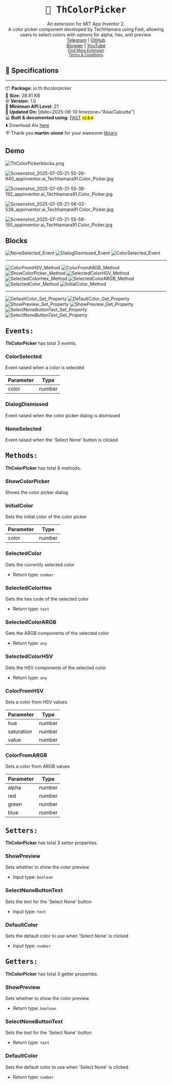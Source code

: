 <div align="center">
<h1><kbd>🧩 ThColorPicker</kbd></h1>
An extension for MIT App Inventor 2.<br>
A color picker component developed by TechHamara using Fast, allowing users to select colors with options for alpha, hex, and preview.<br><a href='https://t.me/techhamara91/' target='_blank'>Telegram</a> | <a href='https://github.com/TechHamara/' target='_blank'>GitHub</a><br><a href='https://techhamara.blogspot.com/' target='_blank'>Blogger</a> | <a href='https://m.youtube.com/c/TECHHAMARA?sub_confirmation=1' target='_blank'>YouTube</a><br><a href='https://github.com/TechHamara/Th_Free_Extensions' target='_blank'><small><u>Find More Extension</u></small></a><br><a href='https://github.com/TechHamara/Th_Extensions_List/blob/main/LICENSE.md#terms-and-conditions-for-the-extension' target='_blank'><small><u>Terms & Conditions</u></small></a>
</div>

## 📝 Specifications
* **
📦 **Package:** io.th.thcolorpicker<br>
💾 **Size:** 28.81 KB<br>
⚙️ **Version:** 1.0<br>
📱 **Minimum API Level:** 21<br>
📅 **Updated On:** [date=2025-06-10 timezone="Asia/Calcutta"]<br>
💻 **Built & documented using:** [FAST](https://community.appinventor.mit.edu/t/fast-an-efficient-way-to-build-extensions/129103?u=jewel) <small><mark>v2.8.4</mark></small><br>
⬇️ Download Aix [here](https://buymeacoffee.com/techhamara/e/428909)<br>
🪧 
Thank you **martin-stone** for your awesome [library](https://github.com/martin-stone/hsv-alpha-color-picker-android) 

## Demo 

![ThColorPickerblocks.png](https://github.com/user-attachments/assets/83b9bbbc-e7f6-4d63-8593-5e6bfe31cde9)


![Screenshot_2025-07-05-21-55-26-940_appinventor.ai_Techhamara91.Color_Picker.jpg](https://github.com/user-attachments/assets/9c0c35fb-75f7-474e-b925-9801a1bc00b2)

![Screenshot_2025-07-05-21-55-38-192_appinventor.ai_Techhamara91.Color_Picker.jpg](https://github.com/user-attachments/assets/71290bf3-8f1b-4e11-a63c-3b88461ffff0)

![Screenshot_2025-07-05-21-56-02-538_appinventor.ai_Techhamara91.Color_Picker.jpg](https://github.com/user-attachments/assets/fd0432a7-a6ff-45ad-9e13-11bc36e31ac4)

![Screenshot_2025-07-05-21-55-58-150_appinventor.ai_Techhamara91.Color_Picker.jpg](https://github.com/user-attachments/assets/4f6d96b0-5fb5-42b0-b96b-9ec45c2a146f)



## Blocks 

![NoneSelected_Event](https://github.com/user-attachments/assets/4472d9f0-18cd-4de3-a3e4-88b38a224466)
![DialogDismissed_Event](https://github.com/user-attachments/assets/61a1084d-5453-4535-a534-edd93230d71f)
![ColorSelected_Event](https://github.com/user-attachments/assets/bcc24700-081c-400f-8c94-3c42501e4ebc)

-----

![ColorFromHSV_Method](https://github.com/user-attachments/assets/eba04d7d-bfa2-41f6-b691-2e92261ef2d4)
![ColorFromARGB_Method](https://github.com/user-attachments/assets/efa098af-7210-4947-a05f-df44a67e0e56)
![ShowColorPicker_Method](https://github.com/user-attachments/assets/b1d1755f-e46b-418c-a0f6-1624fcea7f90)
![SelectedColorHSV_Method](https://github.com/user-attachments/assets/b4f29c7e-2c88-4295-a09b-30ab3c2d111e)
![SelectedColorHex_Method](https://github.com/user-attachments/assets/7da5dc12-b3a8-4395-96bc-c03c03faa591)
![SelectedColorARGB_Method](https://github.com/user-attachments/assets/7042ff60-94c3-4980-a0d4-0a8de0c60aeb)
![SelectedColor_Method](https://github.com/user-attachments/assets/54aabb51-2f5e-4b31-abbb-09b291ebba66)
![InitialColor_Method](https://github.com/user-attachments/assets/680cc607-66bf-44cc-a78d-6d7a0989e820)

-----

![DefaultColor_Set_Property](https://github.com/user-attachments/assets/d66e5811-d0d7-49f1-8cbe-2f7892905ade)
![DefaultColor_Get_Property](https://github.com/user-attachments/assets/d39a45d3-0db7-4af4-84e5-f80bf500ecd3)
![ShowPreview_Set_Property](https://github.com/user-attachments/assets/11b2daff-b8ce-47dd-9ff7-94e5b9319e4a)
![ShowPreview_Get_Property](https://github.com/user-attachments/assets/cf6f3e5d-6859-4dce-9b3b-b4a884235b1b)
![SelectNoneButtonText_Set_Property](https://github.com/user-attachments/assets/0e9eb561-231e-4aaf-bdd8-9a9b296c75a0)
![SelectNoneButtonText_Get_Property](https://github.com/user-attachments/assets/6cde0f91-ab47-4f06-aa92-0eb66e45a424)


## <kbd>Events:</kbd>
**ThColorPicker** has total 3 events.

### ColorSelected
Event raised when a color is selected

| Parameter | Type
| - | - |
| color | number

### DialogDismissed
Event raised when the color picker dialog is dismissed

### NoneSelected
Event raised when the 'Select None' button is clicked

## <kbd>Methods:</kbd>
**ThColorPicker** has total 8 methods.

### ShowColorPicker
Shows the color picker dialog

### InitialColor
Sets the initial color of the color picker

| Parameter | Type
| - | - |
| color | number

### SelectedColor
Gets the currently selected color

* Return type: `number`

### SelectedColorHex
Gets the hex code of the selected color

* Return type: `text`

### SelectedColorARGB
Gets the ARGB components of the selected color

* Return type: `any`

### SelectedColorHSV
Gets the HSV components of the selected color

* Return type: `any`

### ColorFromHSV
Sets a color from HSV values

| Parameter | Type
| - | - |
| hue | number
| saturation | number
| value | number

### ColorFromARGB
Sets a color from ARGB values

| Parameter | Type
| - | - |
| alpha | number
| red | number
| green | number
| blue | number

## <kbd>Setters:</kbd>
**ThColorPicker** has total 3 setter properties.

### ShowPreview
Sets whether to show the color preview

* Input type: `boolean`

### SelectNoneButtonText
Sets the text for the 'Select None' button

* Input type: `text`

### DefaultColor
Sets the default color to use when 'Select None' is clicked

* Input type: `number`

## <kbd>Getters:</kbd>
**ThColorPicker** has total 3 getter properties.

### ShowPreview
Sets whether to show the color preview

* Return type: `boolean`

### SelectNoneButtonText
Sets the text for the 'Select None' button

* Return type: `text`

### DefaultColor
Sets the default color to use when 'Select None' is clicked

* Return type: `number`

